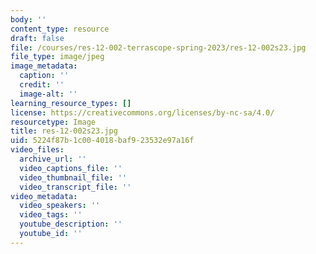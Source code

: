 ```yaml
---
body: ''
content_type: resource
draft: false
file: /courses/res-12-002-terrascope-spring-2023/res-12-002s23.jpg
file_type: image/jpeg
image_metadata:
  caption: ''
  credit: ''
  image-alt: ''
learning_resource_types: []
license: https://creativecommons.org/licenses/by-nc-sa/4.0/
resourcetype: Image
title: res-12-002s23.jpg
uid: 5224f87b-1c00-4018-baf9-23532e97a16f
video_files:
  archive_url: ''
  video_captions_file: ''
  video_thumbnail_file: ''
  video_transcript_file: ''
video_metadata:
  video_speakers: ''
  video_tags: ''
  youtube_description: ''
  youtube_id: ''
---
```


